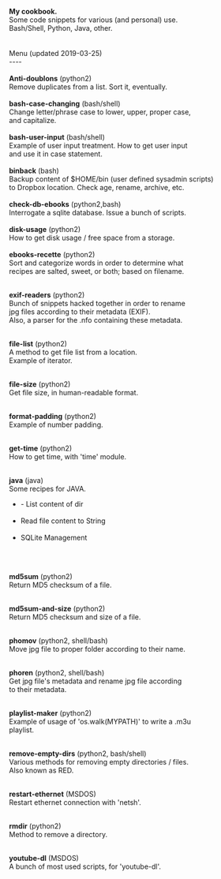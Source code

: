 <b>My cookbook.</b> <br/>
Some code snippets for various (and personal) use.<br/>
Bash/Shell, Python, Java, other.<br/>
<br/>
<br/>
Menu (updated 2019-03-25)<br/>
----<br/>
<br/>
<b>Anti-doublons</b> (python2) <br/>
<emsp/>Remove duplicates from a list. Sort it, eventually.<br/>
<br/>
<b>bash-case-changing</b> (bash/shell)<br/>
<emsp/>Change letter/phrase case to lower, upper, proper case,<br/>
<emsp/>and capitalize.<br/>
<br/>
<b>bash-user-input</b> (bash/shell)<br/>
<emsp/>Example of user input treatment. How to get user input <br/>
<emsp/>and use it in case statement.<br/>
<br/>
<b>binback</b> (bash)<br/>
<emsp/>Backup content of $HOME/bin (user defined sysadmin scripts)<br/>
<emsp/>to Dropbox location. Check age, rename, archive, etc.<br/>
<br/>
<b>check-db-ebooks</b> (python2,bash)<br/>
<emsp/>Interrogate a sqlite database. Issue a bunch of scripts.<br/>
<br/>
<b>disk-usage</b> (python2)<br/>
<emsp/>How to get disk usage / free space from a storage.<br/>
<br/>
<b>ebooks-recette</b> (python2)<br/>
<emsp/>Sort and categorize words in order to determine what <br/>
<emsp/>recipes are salted, sweet, or both; based on filename.<br/>
<br/>

<b>exif-readers</b> (python2)<br/>
<emsp/>Bunch of snippets hacked together in order to rename<br/>
<emsp/>jpg files according to their metadata (EXIF).<br/>
<emsp/>Also, a parser for the .nfo containing these metadata.<br/>
<br/>

<b>file-list</b> (python2)<br/>
<emsp/>A method to get file list from a location. <br/>
<emsp/>Example of iterator.<br/>
<br/>

<b>file-size</b> (python2)<br/>
<emsp/>Get file size, in human-readable format.<br/>
<br/>

<b>format-padding</b> (python2)<br/>
<emsp/>Example of number padding.<br/>
<br/>

<b>get-time</b> (python2)<br/>
<emsp/>How to get time, with 'time' module.<br/>
<br/>

<b>java</b> (java)<br/>
<emsp/>Some recipes for JAVA.<br/>
<emsp/><ul><li>- List content of dir</li><br/>
<emsp/><li>Read file content to String</li><br/>
<emsp/><li>SQLite Management</li></ul><br/>
<br/>

<b>md5sum</b> (python2)<br/>
<emsp/>Return MD5 checksum of a file.<br/>
<br/>

<b>md5sum-and-size</b> (python2)<br/>
<emsp/>Return MD5 checksum and size of a file.<br/>
<br/>

<b>phomov</b> (python2, shell/bash)<br/>
<emsp/>Move jpg file to proper folder according to their name.<br/>
<br/>

<b>phoren</b> (python2, shell/bash)<br/>
<emsp/>Get jpg file's metadata and rename jpg file according <br/>
<emsp/>to their metadata. <br/>
<br/>

<b>playlist-maker</b> (python2)<br/>
<emsp/>Example of usage of 'os.walk(MYPATH)' to write a .m3u <br/>
<emsp/>playlist.<br/>
<br/>

<b>remove-empty-dirs</b> (python2, bash/shell)<br/>
<emsp/>Various methods for removing empty directories / files.<br/>
<emsp/>Also known as RED.<br/>
<br/>

<b>restart-ethernet</b> (MSDOS)<br/>
<emsp/>Restart ethernet connection with 'netsh'.<br/>
<br/>

<b>rmdir</b> (python2)<br/>
<emsp/>Method to remove a directory.<br/>
<br/>

<b>youtube-dl</b> (MSDOS)<br/>
<emsp/>A bunch of most used scripts, for 'youtube-dl'.